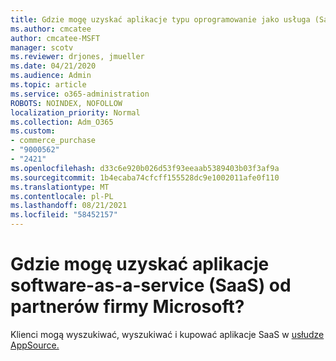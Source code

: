 ```yaml
---
title: Gdzie mogę uzyskać aplikacje typu oprogramowanie jako usługa (SaaS)?
ms.author: cmcatee
author: cmcatee-MSFT
manager: scotv
ms.reviewer: drjones, jmueller
ms.date: 04/21/2020
ms.audience: Admin
ms.topic: article
ms.service: o365-administration
ROBOTS: NOINDEX, NOFOLLOW
localization_priority: Normal
ms.collection: Adm_O365
ms.custom:
- commerce_purchase
- "9000562"
- "2421"
ms.openlocfilehash: d33c6e920b026d53f93eeaab5389403b03f3af9a
ms.sourcegitcommit: 1b4ecaba74cfcff155528dc9e1002011afe0f110
ms.translationtype: MT
ms.contentlocale: pl-PL
ms.lasthandoff: 08/21/2021
ms.locfileid: "58452157"
---
```

# <a name="where-do-i-get-software-as-a-service-saas-apps-from-microsoft-partners"></a>Gdzie mogę uzyskać aplikacje software-as-a-service (SaaS) od partnerów firmy Microsoft?

Klienci mogą wyszukiwać, wyszukiwać i kupować aplikacje SaaS w [usłudze AppSource.](https://appsource.microsoft.com)